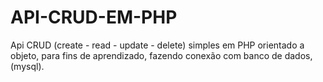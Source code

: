 # API-CRUD-EM-PHP
Api CRUD (create - read - update - delete) simples em PHP orientado a objeto, para fins de aprendizado, fazendo conexão com banco de dados, (mysql).

